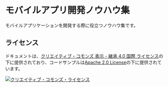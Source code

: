 # モバイルアプリ開発ノウハウ集

モバイルアプリケーションを開発する際に役立つノウハウ集です。

<!-- textlint-disable -->

## ライセンス

ドキュメントは、<a rel="license" href="http://creativecommons.org/licenses/by-sa/4.0/">クリエイティブ・コモンズ 表示 - 継承 4.0 国際 ライセンス</a>の下に提供されており、コードサンプルは<a rel="license" href="https://www.apache.org/licenses/LICENSE-2.0">Apache 2.0 License</a>の下に提供されています。

<a rel="license" href="http://creativecommons.org/licenses/by-sa/4.0/">
  <img alt="クリエイティブ・コモンズ・ライセンス" style="border-width:0" src="https://i.creativecommons.org/l/by-sa/4.0/88x31.png" /> </a>

<!-- textlint-enable -->

